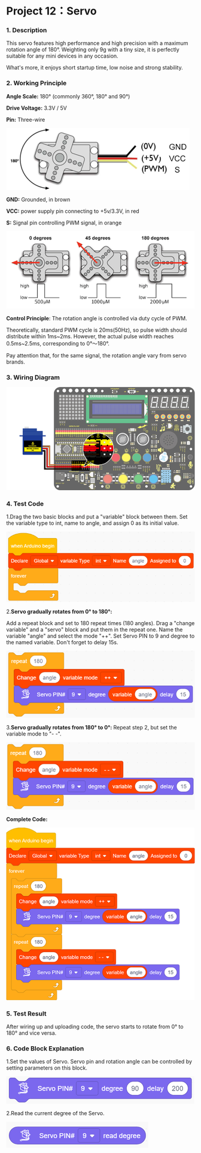 # **Project 12：Servo**

### **1. Description**
This servo features high performance and high precision with a maximum rotation angle of 180°. Weighting only 9g with a tiny size, it is perfectly suitable for any mini devices in any occasion.

What's more, it enjoys short startup time, low noise and strong stability.

### **2. Working Principle**

**Angle Scale:** 180° (commonly 360°, 180° and 90°)

**Drive Voltage:** 3.3V / 5V

**Pin:** Three-wire

![wps1](media/wps1.png)

**GND:** Grounded, in brown

**VCC:** power supply pin connecting to +5v/3.3V, in red

**S:** Signal pin controlling PWM signal, in orange

![](./media/wps2(1)(1)-1684483122626-1.png)

**Control Principle**:
The rotation angle is controlled via duty cycle of PWM.

Theoretically, standard PWM cycle is 20ms(50Hz), so pulse width should distribute within 1ms~2ms. However, the actual pulse width reaches 0.5ms~2.5ms, corresponding to 0°～180°.

Pay attention that, for the same signal, the rotation angle vary from servo brands.

### **3. Wiring Diagram**

![](./media/34(1).jpg)

### **4. Test Code**

1.Drag the two basic blocks and put a "variable" block between them. Set the variable type to int, name to angle, and assign 0 as its initial value. 

![image-20230325102408697.png](media/image-20230325102408697.png)

2.**Servo gradually rotates from 0° to 180°:** 

Add a repeat block and set to 180 repeat times (180 angles). Drag a "change variable" and a "servo" block and put them in the repeat one. Name the variable "angle" and select the mode "++". Set Servo PIN to 9 and degree to the named variable. Don't forget to delay 15s.

![image-20230325103811524.png](media/image-20230325103811524.png)

3.**Servo gradually rotates from 180° to 0°:** Repeat step 2, but set the variable mode to "- -".

![image-20230325104016623.png](media/image-20230325104016623.png)

**Complete Code:**

![Img](media/img-20230308103125.png)



### **5. Test Result**

After wiring up and uploading code, the servo starts to rotate from 0° to 180° and vice versa.

### **6. Code Block Explanation**

1.Set the values of Servo. Servo pin and rotation angle can be controlled by setting parameters on this block.

![Img](media/img-20230308103522.png)

2.Read the current degree of the Servo. 

![Img](media/img-20230308103633.png)






